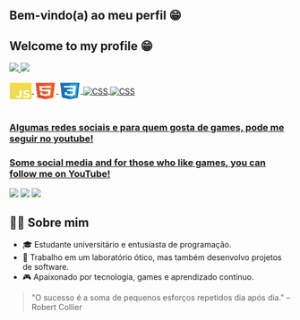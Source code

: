 ## Bem-vindo(a) ao meu perfil  😁
## Welcome to my profile 😁
 <div>
   <a href="https://github.com/LeonardoNobody">
   <img height="180em" src="https://github-readme-stats.vercel.app/api?username=LeonardoNobody&show_icons=true&theme=tokyonight&include_all_commits=true&count_private=true"/>
   <img height="180em" src="https://github-readme-stats.vercel.app/api/top-langs/?username=LeonardoNobody&layout=compact&langs_count=6&theme=tokyonight"/>
</div>
    
<div style="display: inline_block"><br>
  <img align="center" alt="Js" height="30" width="40" src="https://raw.githubusercontent.com/devicons/devicon/master/icons/javascript/javascript-plain.svg">
  <img align="center" alt="HTML" height="30" width="40" src="https://raw.githubusercontent.com/devicons/devicon/master/icons/html5/html5-original.svg">
  <img align="center" alt="CSS" height="30" width="40" src="https://raw.githubusercontent.com/devicons/devicon/master/icons/css3/css3-original.svg">
  <img align="center" alt="CSS" height="30" width="40" src="https://cdn.jsdelivr.net/gh/devicons/devicon@latest/icons/csharp/csharp-original.svg" />
  <img align="center" alt="CSS" height="30" width="40" src="https://cdn.jsdelivr.net/gh/devicons/devicon@latest/icons/mysql/mysql-original-wordmark.svg" />
          
          
</div>
 
<br>
 
### Algumas redes sociais e para quem gosta de games, pode me seguir no youtube!
### Some social media and for those who like games, you can follow me on YouTube!
 
<div> 
  <a href="https://www.youtube.com/@r41on" target="_blank"><img src="https://img.shields.io/badge/YouTube-FF0000?style=for-the-badge&logo=youtube&logoColor=white" target="_blank"></a>
  <a href="https://www.instagram.com/leor.s.sup/" target="_blank"><img src="https://img.shields.io/badge/-Instagram-%23E4405F?style=for-the-badge&logo=instagram&logoColor=white" target="_blank"></a>
  <a href="https://www.linkedin.com/in/leonardo-souza-35a07920b/" target="_blank"><img src="https://img.shields.io/badge/-LinkedIn-%230077B5?style=for-the-badge&logo=linkedin&logoColor=white" target="_blank"></a>
</div>


## 👨‍💻 Sobre mim
- 🎓 Estudante universitário e entusiasta de programação.
- 💼 Trabalho em um laboratório ótico, mas também desenvolvo projetos de software.
- 🎮 Apaixonado por tecnologia, games e aprendizado contínuo.
  
> "O sucesso é a soma de pequenos esforços repetidos dia após dia." – Robert Collier

